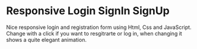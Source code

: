 # Responsive Login SignIn SignUp


Nice responsive login and registration form using Html, Css and JavaScript. Change with a click if you want to resgitrarte or log in, when changing it shows a quite elegant animation.



